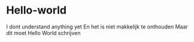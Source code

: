 # Hello-world
I dont understand anything yet 
En het is niet makkelijk te onthouden
Maar dit moet Hello World schrijven 
